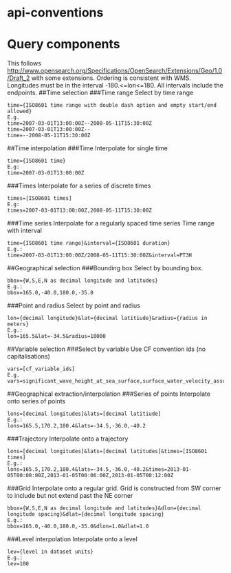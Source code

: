 # api-conventions
# Query components
This follows http://www.opensearch.org/Specifications/OpenSearch/Extensions/Geo/1.0/Draft_2 with some extensions. Ordering is consistent with WMS. Longitudes must be in the interval -180.<=lon<=180.
All intervals include the endpoints.
##Time selection
###Time range
Select by time range
```
time={ISO8601 time range with double dash option and empty start/end allowed}
E.g.
time=2007-03-01T13:00:00Z--2008-05-11T15:30:00Z
time=2007-03-01T13:00:00Z--
time=--2008-05-11T15:30:00Z
```

##Time interpolation
###Time
Interpolate for single time
```
time={ISO8601 time}
E.g: 
time=2007-03-01T13:00:00Z
```

###Times
Interpolate for a series of discrete times
```
times=[ISO8601 times]
E.g:
times=2007-03-01T13:00:00Z,2008-05-11T15:30:00Z
```

###Time series
Interpolate for a regularly spaced time series
Time range with interval
```
time={ISO8601 time range}&interval={ISO8601 duration}
E.g.:
time=2007-03-01T13:00:00Z/2008-05-11T15:30:00Z&interval=PT3H
```

##Geographical selection
###Bounding box
Select by bounding box.
```
bbox={W,S,E,N as decimal longitude and latitudes}
E.g.:
bbox=165.0,-40.0,180.0,-35.0
```

###Point and radius
Select by point and radius
```
lon={decimal longitude}&lat={decimal latitiude}&radius={radius in meters}
E.g.:
lon=165.5&lat=-34.5&radius=10000
```

##Variable selection
###Select by variable
Use CF convention ids (no capitalisations)
```
vars=[cf_variable_ids]
E.g.
vars=significant_wave_height_at_sea_surface,surface_water_velocity_assuming_no_tide
```


##Geographical extraction/interpolation
###Series of points
Interpolate onto series of points
```
lons=[decimal longitudes]&lats=[decimal latitiude]
E.g.:
lons=165.5,170.2,180.4&lats=-34.5,-36.0,-40.2
```

###Trajectory
Interpolate onto a trajectory
```
lons=[decimal longitudes]&lats=[decimal latitudes]&times=[ISO8601 times]
E.g.:
lons=165.5,170.2,180.4&lats=-34.5,-36.0,-40.2&times=2013-01-05T00:00:00Z,2013-01-05T00:06:00Z,2013-01-05T00:12:00Z
```

###Grid
Interpolate onto a regular grid. Grid is constructed from SW corner to include but not extend past the NE corner
```
bbox={W,S,E,N as decimal longitude and latitudes}&dlon={decimal longitude spacing}&dlat={decimal longitude spacing}
E.g.:
bbox=165.0,-40.0,180.0,-35.0&dlon=1.0&dlat=1.0
```

###Level interpolation
Interpolate onto a level
```
lev={level in dataset units}
E.g.:
lev=100
```
